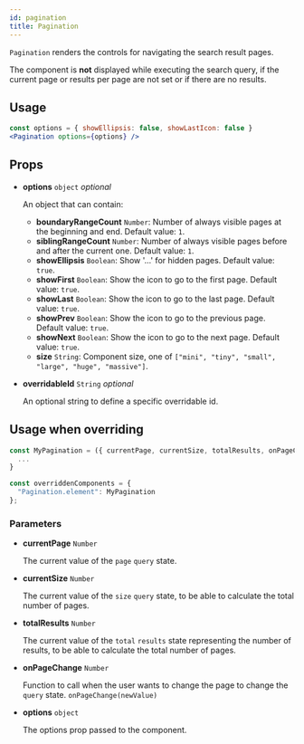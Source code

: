 ```yaml
---
id: pagination
title: Pagination
---
```


`Pagination` renders the controls for navigating the search result pages.

The component is **not** displayed while executing the search query, if the current page or results per page are not set
or if there are no results.

## Usage

```jsx
const options = { showEllipsis: false, showLastIcon: false }
<Pagination options={options} />
```

## Props

* **options** `object` *optional*

  An object that can contain:

  * **boundaryRangeCount** `Number`: Number of always visible pages at the beginning and end. Default value: `1`.
  * **siblingRangeCount** `Number`: Number of always visible pages before and after the current one. Default value: `1`.
  * **showEllipsis** `Boolean`: Show '...' for hidden pages. Default value: `true`.
  * **showFirst** `Boolean`: Show the icon to go to the first page. Default value: `true`.
  * **showLast** `Boolean`: Show the icon to go to the last page. Default value: `true`.
  * **showPrev** `Boolean`: Show the icon to go to the previous page. Default value: `true`.
  * **showNext** `Boolean`: Show the icon to go to the next page. Default value: `true`.
  * **size** `String`: Component size, one of `["mini", "tiny", "small", "large", "huge", "massive"]`.

* **overridableId** `String` *optional*

  An optional string to define a specific overridable id.

## Usage when overriding

```jsx
const MyPagination = ({ currentPage, currentSize, totalResults, onPageChange, options }) => {
  ...
}

const overriddenComponents = {
  "Pagination.element": MyPagination
};
```

### Parameters

* **currentPage** `Number`

  The current value of the `page` `query` state.

* **currentSize** `Number`

  The current value of the `size` `query` state, to be able to calculate the total number of pages.

* **totalResults** `Number`

  The current value of the `total` `results` state representing the number of results, to be able to calculate the total number of pages.

* **onPageChange** `Number`

  Function to call when the user wants to change the page to change the `query` state. `onPageChange(newValue)`

* **options** `object`

  The options prop passed to the component.
